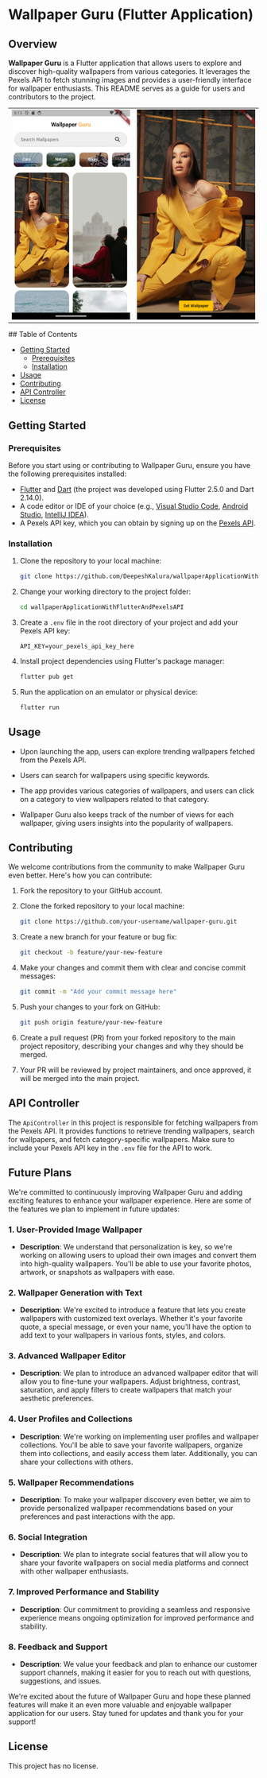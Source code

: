 # Wallpaper Guru (Flutter Application)
<!-- Logo will added soon -->
<!-- ![Wallpaper Guru Logo](your_logo_here.png) -->

## Overview

**Wallpaper Guru** is a Flutter application that allows users to explore and discover high-quality wallpapers from various categories. It leverages the Pexels API to fetch stunning images and provides a user-friendly interface for wallpaper enthusiasts. This README serves as a guide for users and contributors to the project.

<table>
<tr>
<td> <img src="./assets/present/home_screen.png" alt="Home Screen" /> </td>
<td> <img src="./assets/present/full_screen.png" alt="Full Screen" /> </td>
</tr>
</table>
## Table of Contents

- [Getting Started](#getting-started)
  - [Prerequisites](#prerequisites)
  - [Installation](#installation)
- [Usage](#usage)
- [Contributing](#contributing)
- [API Controller](#api-controller)
- [License](#license)

## Getting Started

### Prerequisites

Before you start using or contributing to Wallpaper Guru, ensure you have the following prerequisites installed:

- [Flutter](https://flutter.dev/docs/get-started/install) and [Dart](https://dart.dev/get-dart) (the project was developed using Flutter 2.5.0 and Dart 2.14.0).
- A code editor or IDE of your choice (e.g., [Visual Studio Code](https://code.visualstudio.com/), [Android Studio](https://developer.android.com/studio), [IntelliJ IDEA](https://www.jetbrains.com/idea/)).
- A Pexels API key, which you can obtain by signing up on the [Pexels API](https://www.pexels.com/api/).

### Installation

1. Clone the repository to your local machine:

   ```bash
   git clone https://github.com/DeepeshKalura/wallpaperApplicationWithFlutterAndPexelsAPI
   ```

2. Change your working directory to the project folder:

   ```bash
   cd wallpaperApplicationWithFlutterAndPexelsAPI
   ```

3. Create a `.env` file in the root directory of your project and add your Pexels API key:

   ```
   API_KEY=your_pexels_api_key_here
   ```

4. Install project dependencies using Flutter's package manager:

   ```bash
   flutter pub get
   ```

5. Run the application on an emulator or physical device:

   ```bash
   flutter run
   ```

## Usage

- Upon launching the app, users can explore trending wallpapers fetched from the Pexels API.

- Users can search for wallpapers using specific keywords.

- The app provides various categories of wallpapers, and users can click on a category to view wallpapers related to that category.

- Wallpaper Guru also keeps track of the number of views for each wallpaper, giving users insights into the popularity of wallpapers.

## Contributing

We welcome contributions from the community to make Wallpaper Guru even better. Here's how you can contribute:

1. Fork the repository to your GitHub account.

2. Clone the forked repository to your local machine:

   ```bash
   git clone https://github.com/your-username/wallpaper-guru.git
   ```

3. Create a new branch for your feature or bug fix:

   ```bash
   git checkout -b feature/your-new-feature
   ```

4. Make your changes and commit them with clear and concise commit messages:

   ```bash
   git commit -m "Add your commit message here"
   ```

5. Push your changes to your fork on GitHub:

   ```bash
   git push origin feature/your-new-feature
   ```

6. Create a pull request (PR) from your forked repository to the main project repository, describing your changes and why they should be merged.

7. Your PR will be reviewed by project maintainers, and once approved, it will be merged into the main project.

## API Controller

The `ApiController` in this project is responsible for fetching wallpapers from the Pexels API. It provides functions to retrieve trending wallpapers, search for wallpapers, and fetch category-specific wallpapers. Make sure to include your Pexels API key in the `.env` file for the API to work.


## Future Plans

We're committed to continuously improving Wallpaper Guru and adding exciting features to enhance your wallpaper experience. Here are some of the features we plan to implement in future updates:

### 1. User-Provided Image Wallpaper

- **Description**: We understand that personalization is key, so we're working on allowing users to upload their own images and convert them into high-quality wallpapers. You'll be able to use your favorite photos, artwork, or snapshots as wallpapers with ease.

### 2. Wallpaper Generation with Text

- **Description**: We're excited to introduce a feature that lets you create wallpapers with customized text overlays. Whether it's your favorite quote, a special message, or even your name, you'll have the option to add text to your wallpapers in various fonts, styles, and colors.

### 3. Advanced Wallpaper Editor

- **Description**: We plan to introduce an advanced wallpaper editor that will allow you to fine-tune your wallpapers. Adjust brightness, contrast, saturation, and apply filters to create wallpapers that match your aesthetic preferences.

### 4. User Profiles and Collections

- **Description**: We're working on implementing user profiles and wallpaper collections. You'll be able to save your favorite wallpapers, organize them into collections, and easily access them later. Additionally, you can share your collections with others.

### 5. Wallpaper Recommendations

- **Description**: To make your wallpaper discovery even better, we aim to provide personalized wallpaper recommendations based on your preferences and past interactions with the app.

### 6. Social Integration

- **Description**: We plan to integrate social features that will allow you to share your favorite wallpapers on social media platforms and connect with other wallpaper enthusiasts.

### 7. Improved Performance and Stability

- **Description**: Our commitment to providing a seamless and responsive experience means ongoing optimization for improved performance and stability.

### 8. Feedback and Support

- **Description**: We value your feedback and plan to enhance our customer support channels, making it easier for you to reach out with questions, suggestions, and issues.

We're excited about the future of Wallpaper Guru and hope these planned features will make it an even more valuable and enjoyable wallpaper application for our users. Stay tuned for updates and thank you for your support!


## License

This project has no license.
